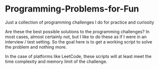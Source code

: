 # Programming-Problems-for-Fun
Just a collection of programming challenges I do for practice and curiosity


Are these the best possible solutions to the programming challenges? In most cases, almost certainly not, but I like to do these as if I were in an interview / test setting. So the goal here is to get a working script to solve the problem and nothing more.

In the case of platforms like LeetCode, these scripts will at least meet the time complexity and memory limit of the challenge.
